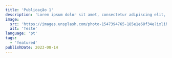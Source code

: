 ```yaml
---
title: 'Publicação 1'
description: 'Lorem ipsum dolor sit amet, consectetur adipiscing elit, sed do eiusmod tempor'
image:
  src: 'https://images.unsplash.com/photo-1547394765-185e1e68f34e?ixlib=rb-4.0.3&ixid=M3wxMjA3fDB8MHxwaG90by1wYWdlfHx8fGVufDB8fHx8fA%3D%3D&auto=format&fit=crop&w=1470&q=80'
  alt: 'Teste'
language: 'pt'
tags:
  - 'featured'
publishDate: 2023-08-14
---
```

